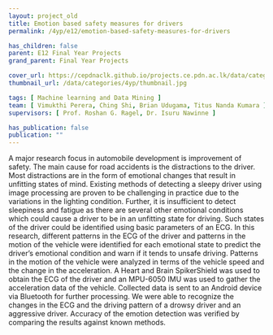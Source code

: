 ```yaml
---
layout: project_old
title: Emotion based safety measures for drivers
permalink: /4yp/e12/emotion-based-safety-measures-for-drivers

has_children: false
parent: E12 Final Year Projects
grand_parent: Final Year Projects

cover_url: https://cepdnaclk.github.io/projects.ce.pdn.ac.lk/data/categories/4yp/cover_page.jpg
thumbnail_url: /data/categories/4yp/thumbnail.jpg

tags: [	Machine learning and Data Mining ]
team: [ Vimukthi Perera, Ching Shi, Brian Udugama, Titus Nanda Kumara ]
supervisors: [ Prof. Roshan G. Ragel, Dr. Isuru Nawinne ]

has_publication: false
publication: ""
---
```


A major research focus in automobile development is improvement of safety. The main cause for road accidents is the distractions to the driver. Most distractions are in the form of emotional changes that result in unfitting states of mind. Existing methods of detecting a sleepy driver using image processing are proven to be challenging in practice due to the variations in the lighting condition. Further, it is insufficient to detect sleepiness and fatigue as there are several other emotional conditions which could cause a driver to be in an unfitting state for driving. Such states of the driver could be identified using basic parameters of an ECG. In this research, different patterns in the ECG of the driver and patterns in the motion of the vehicle were identified for each emotional state to predict the driver’s emotional condition and warn if it tends to unsafe driving. Patterns in the motion of the vehicle were analyzed in terms of the vehicle speed and the change in the acceleration. A Heart and Brain SpikerShield was used to obtain the ECG of the driver and an MPU-6050 IMU was used to gather the acceleration data of the vehicle. Collected data is sent to an Android device via Bluetooth for further processing. We were able to recognize the changes in the ECG and the driving pattern of a drowsy driver and an aggressive driver. Accuracy of the emotion detection was verified by comparing the results against known methods.
